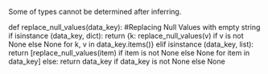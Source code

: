  Some of types cannot be determined after inferring.


def replace_null_values(data_key):
    #Replacing Null Values with empty string
    if isinstance (data_key, dict):
        return {k: replace_null_values(v) if v is not None else None for k, v in data_key.items()}
    elif isinstance (data_key, list):
        return [replace_null_values(item) if item is not None else None for item in data_key]
    else:
        return data_key if data_key is not None else None
